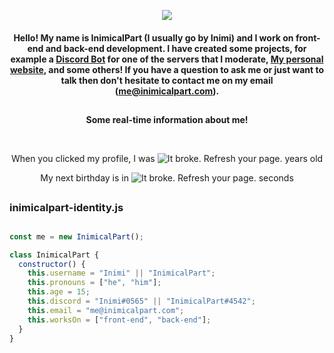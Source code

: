 
  <p align="center">
  <img src="https://i.imgur.com/zRdEdHC.png"
       </p>
 
<h4 align="center">
  Hello! My name is InimicalPart (I usually go by Inimi) and I work on front-end and back-end development. I have created some projects, for example a <a href="https://github.com/InimicalPart/InBot">Discord Bot</a> for one of the servers that I moderate, <a href="https://inimicalpart.com">My personal website</a>, and some others! If you have a question to ask me or just want to talk then don't hesitate to contact me on my email (<a href="mailto:me@inimicalpart.com?subject=Hello good friend c;">me@inimicalpart.com</a>).
</h4>

##
<p align="center"><b>Some real-time information about me!</b></p>
<br/>
<p align="center">When you clicked my profile, I was
<img title="My age in exact years" alt="It broke. Refresh your page." src="https://api.inimicalpart.com/v1/img.png?years"></img>
   years old</p>
</p>
  <p align="center">My next birthday is in
<img title="My next birthday in seconds" alt="It broke. Refresh your page." src="https://api.inimicalpart.com/v1/img.png?secondsLeft"></img>
   seconds</p>
</p>

##
<h3 align="left">
  inimicalpart-identity.js
</h3>

##

```javascript
const me = new InimicalPart();

class InimicalPart {
  constructor() {
    this.username = "Inimi" || "InimicalPart";
    this.pronouns = ["he", "him"];
    this.age = 15;
    this.discord = "Inimi#0565" || "InimicalPart#4542";
    this.email = "me@inimicalpart.com";
    this.worksOn = ["front-end", "back-end"];
  }
}

```
<br>

